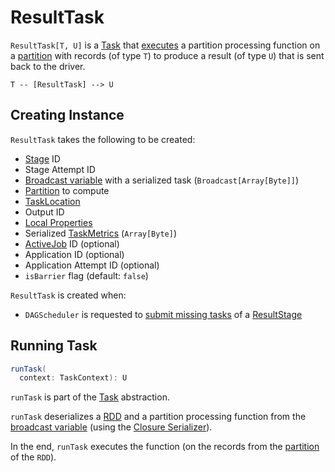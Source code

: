 # ResultTask

`ResultTask[T, U]` is a [Task](Task.md) that [executes](#runTask) a partition processing function on a [partition](#partition) with records (of type `T`) to produce a result (of type `U`) that is sent back to the driver.

```text
T -- [ResultTask] --> U
```

## Creating Instance

`ResultTask` takes the following to be created:

* <span id="stageId"> [Stage](Stage.md) ID
* <span id="stageAttemptId"> Stage Attempt ID
* <span id="taskBinary"> [Broadcast variable](../broadcast-variables/index.md) with a serialized task (`Broadcast[Array[Byte]]`)
* <span id="partition"> [Partition](../rdd/Partition.md) to compute
* <span id="locs"> [TaskLocation](../scheduler/TaskLocation.md)
* <span id="outputId"> Output ID
* <span id="localProperties"> [Local Properties](../SparkContext.md#localProperties)
* <span id="serializedTaskMetrics"> Serialized [TaskMetrics](../executor/TaskMetrics.md) (`Array[Byte]`)
* <span id="jobId"> [ActiveJob](ActiveJob.md) ID (optional)
* <span id="appId"> Application ID (optional)
* <span id="appAttemptId"> Application Attempt ID (optional)
* <span id="isBarrier"> `isBarrier` flag (default: `false`)

`ResultTask` is created when:

* `DAGScheduler` is requested to [submit missing tasks](DAGScheduler.md#submitMissingTasks) of a [ResultStage](ResultStage.md)

## <span id="runTask"> Running Task

```scala
runTask(
  context: TaskContext): U
```

`runTask` is part of the [Task](Task.md#runTask) abstraction.

`runTask` deserializes a [RDD](../rdd/RDD.md) and a partition processing function from the [broadcast variable](#taskBinary) (using the [Closure Serializer](../SparkEnv.md#closureSerializer)).

In the end, `runTask` executes the function (on the records from the [partition](#partition) of the `RDD`).
